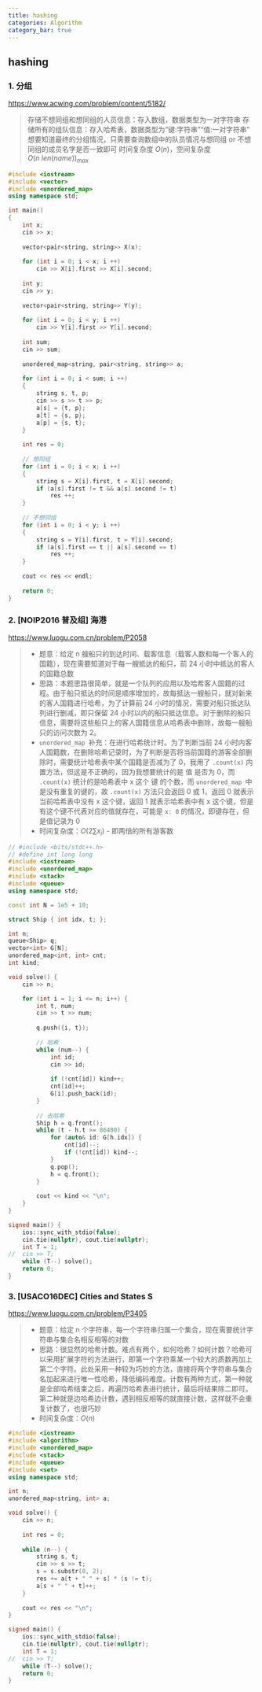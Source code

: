 ```yaml
---
title: hashing
categories: Algorithm
category_bar: true
---
```


## hashing

### 1. 分组

https://www.acwing.com/problem/content/5182/

> 存储不想同组和想同组的人员信息：存入数组，数据类型为一对字符串
> 存储所有的组队信息：存入哈希表，数据类型为“键:字符串”“值:一对字符串”
> 想要知道最终的分组情况，只需要查询数组中的队员情况与想同组 or 不想同组的成员名字是否一致即可
> 时间复杂度 $O(n)$，空间复杂度 $O(n\ len(name))_{max}$

```cpp
#include <iostream>
#include <vector>
#include <unordered_map>
using namespace std;

int main()
{
	int x;
	cin >> x;
	
	vector<pair<string, string>> X(x);
	
	for (int i = 0; i < x; i ++)
		cin >> X[i].first >> X[i].second;
	
	int y;
	cin >> y;
	
	vector<pair<string, string>> Y(y);
	
	for (int i = 0; i < y; i ++)
		cin >> Y[i].first >> Y[i].second;
		
	int sum;
	cin >> sum;
	
	unordered_map<string, pair<string, string>> a;
	
	for (int i = 0; i < sum; i ++)
	{
		string s, t, p;
		cin >> s >> t >> p;
		a[s] = {t, p};
		a[t] = {s, p};
		a[p] = {s, t};
	}
	
	int res = 0;
	
	// 想同组 
	for (int i = 0; i < x; i ++)
	{
		string s = X[i].first, t = X[i].second;
		if (a[s].first != t && a[s].second != t)
			res ++;
	}
	
	// 不想同组 
	for (int i = 0; i < y; i ++)
	{
		string s = Y[i].first, t = Y[i].second;
		if (a[s].first == t || a[s].second == t)
			res ++; 
	}
	
	cout << res << endl; 
	
	return 0;
}
```

### 2. [NOIP2016 普及组] 海港

https://www.luogu.com.cn/problem/P2058

> - 题意：给定 n 艘船只的到达时间、载客信息（载客人数和每一个客人的国籍），现在需要知道对于每一艘抵达的船只，前 24 小时中抵达的客人的国籍总数
> - 思路：本题思路很简单，就是一个队列的应用以及哈希客人国籍的过程。由于船只抵达的时间是顺序增加的，故每抵达一艘船只，就对新来的客人国籍进行哈希，为了计算前 24 小时的情况，需要对船只抵达队列进行删减，即只保留 24 小时以内的船只抵达信息。对于删除的船只信息，需要将这些船只上的客人国籍信息从哈希表中删除，故每一艘船只的访问次数为 2。
> - `unordered_map `补充：在进行哈希统计时。为了判断当前 24 小时内客人国籍数，在删除哈希记录时，为了判断是否将当前国籍的游客全部删除时，需要统计哈希表中某个国籍是否减为了 0，我用了 `.count(x)` 内置方法，但这是不正确的，因为我想要统计的是 值 是否为 0，而 `.count(x)` 统计的是哈希表中 x 这个 键 的个数，而 `unordered_map `中是没有重复的键的，故 `.count(x)` 方法只会返回 0 或 1，返回 0 就表示当前哈希表中没有 x 这个键，返回 1 就表示哈希表中有 x 这个键，但是有这个键不代表对应的值就存在，可能是 `x: 0` 的情况，即键存在，但是值记录为 0
> - 时间复杂度：$O(2 \sum x_i)$ - 即两倍的所有游客数

```cpp
// #include <bits/stdc++.h>
// #define int long long
#include <iostream>
#include <unordered_map>
#include <stack>
#include <queue>
using namespace std;

const int N = 1e5 + 10;

struct Ship { int idx, t; };

int n;
queue<Ship> q;
vector<int> G[N];
unordered_map<int, int> cnt;
int kind;

void solve() {
	cin >> n;

	for (int i = 1; i <= n; i++) {
		int t, num;
		cin >> t >> num;
		
		q.push({i, t});
		
		// 哈希
		while (num--) {
			int id;
			cin >> id;
			
			if (!cnt[id]) kind++;
			cnt[id]++;
			G[i].push_back(id);
		}
		
		// 去哈希
		Ship h = q.front();
		while (t - h.t >= 86400) {
			for (auto& id: G[h.idx]) {
				cnt[id]--;
				if (!cnt[id]) kind--;
			}
			q.pop();
			h = q.front();
		}
		
		cout << kind << "\n";
	}
}

signed main() {
	ios::sync_with_stdio(false);
	cin.tie(nullptr), cout.tie(nullptr);
	int T = 1;
//	cin >> T;
	while (T--) solve();
	return 0;
}
```

### 3. [USACO16DEC] Cities and States S

https://www.luogu.com.cn/problem/P3405

> - 题意：给定 n 个字符串，每一个字符串归属一个集合，现在需要统计字符串与集合名相反相等的对数
> - 思路：很显然的哈希计数。难点有两个，如何哈希？如何计数？哈希可以采用扩展字符的方法进行，即第一个字符乘某一个较大的质数再加上第二个字符。此处采用一种较为巧妙的方法，直接将两个字符串与集合名加起来进行唯一性哈希，降低编码难度。计数有两种方式，第一种就是全部哈希结束之后，再遍历哈希表进行统计，最后将结果除二即可。第二种就是边哈希边计数，遇到相反相等的就直接计数，这样就不会重复计数了，也很巧妙
> - 时间复杂度：$O(n)$

```cpp
#include <iostream>
#include <algorithm>
#include <unordered_map>
#include <stack>
#include <queue>
#include <set>
using namespace std;

int n;
unordered_map<string, int> a;

void solve() {
	cin >> n;
	
	int res = 0;
	
	while (n--) {
		string s, t;
		cin >> s >> t;
		s = s.substr(0, 2);
		res += a[t + " " + s] * (s != t);
		a[s + " " + t]++;
	}
	
	cout << res << "\n";
}

signed main() {
	ios::sync_with_stdio(false);
	cin.tie(nullptr), cout.tie(nullptr);
	int T = 1;
//	cin >> T;
	while (T--) solve();
	return 0;
}
```